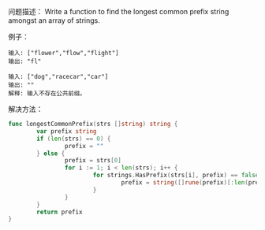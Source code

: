 问题描述：
Write a function to find the longest common prefix string amongst an array of strings.

例子：
```
输入: ["flower","flow","flight"]
输出: "fl"
```
```
输入: ["dog","racecar","car"]
输出: ""
解释: 输入不存在公共前缀。
```

解决方法：
```go
func longestCommonPrefix(strs []string) string {
        var prefix string
        if (len(strs) == 0) {
                prefix = ""
        } else {
                prefix = strs[0]
                for i := 1; i < len(strs); i++ {
                        for strings.HasPrefix(strs[i], prefix) == false {
                                prefix = string([]rune(prefix)[:len(prefix) - 1])
                        }
                }
        }
        return prefix
}
```
